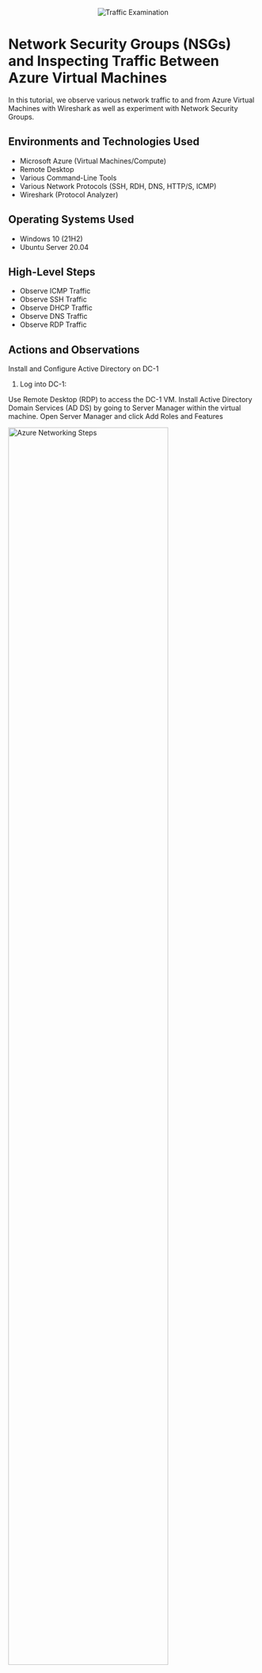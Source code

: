 <p align="center">
<img src="https://i.imgur.com/Ua7udoS.png" alt="Traffic Examination"/>
</p>

<h1>Network Security Groups (NSGs) and Inspecting Traffic Between Azure Virtual Machines</h1>
In this tutorial, we observe various network traffic to and from Azure Virtual Machines with Wireshark as well as experiment with Network Security Groups. <br />




<h2>Environments and Technologies Used</h2>

- Microsoft Azure (Virtual Machines/Compute)
- Remote Desktop
- Various Command-Line Tools
- Various Network Protocols (SSH, RDH, DNS, HTTP/S, ICMP)
- Wireshark (Protocol Analyzer)

<h2>Operating Systems Used </h2>

- Windows 10 (21H2)
- Ubuntu Server 20.04

<h2>High-Level Steps</h2>

- Observe ICMP Traffic
- Observe SSH Traffic
- Observe DHCP Traffic
- Observe DNS Traffic
- Observe RDP Traffic


<h2>Actions and Observations</h2>

Install and Configure Active Directory on DC-1

1) Log into DC-1:

Use Remote Desktop (RDP) to access the DC-1 VM. Install Active Directory Domain Services (AD DS) by going to Server Manager within the virtual machine. Open Server Manager and click Add Roles and Features

<p>
<img src="https://imgur.com/Dd5vn1i.png" height="80%" width="80%" alt="Azure Networking Steps"/>
</p>
<p>

2) Select Role-based or feature-based installation.
Choose Active Directory Domain Services, and proceed with the installation.
Promote DC-1 to a Domain Controller:

<p>
<img src="https://imgur.com/01cb1Ky.png" height="80%" width="80%" alt="Azure Networking Steps"/>
</p>
<p>

<p>
<img src="https://imgur.com/H78Ye1b.png" height="80%" width="80%" alt="Azure Networking Steps"/>
</p>
<p>
  
<p>
<img src="https://imgur.com/sCy8hJo.png" height="80%" width="80%" alt="Azure Networking Steps"/>
</p>
<p>

4) After installation, click the notification flag in Server Manager and select Promote this server to a domain controller.
Choose Add a new forest and enter the domain name (e.g., mydomain.com).
Set the Directory Services Restore Mode (DSRM) password, and complete the configuration wizard.
Restart DC-1:

<p>
<img src="https://imgur.com/zMnomgz.png" height="80%" width="80%" alt="Azure Networking Steps"/>
</p>
<p>

<p>
<img src="https://imgur.com/sBHU6AZ.png" height="80%" width="80%" alt="Azure Networking Steps"/>
</p>
<p>
  
<p>
<img src="https://imgur.com/aqf6uyJ.png" height="80%" width="80%" alt="Azure Networking Steps"/>
</p>
<p>

<p>
<img src="https://imgur.com/ddJ4wSM.png" height="80%" width="80%" alt="Azure Networking Steps"/>
</p>
<p>
  
5) Allow the server to restart automatically after the domain configuration.
Log Back into DC-1:

Use the following credentials to log in:
Username: mydomain.com\labuser
Password: Cyberlab123!
